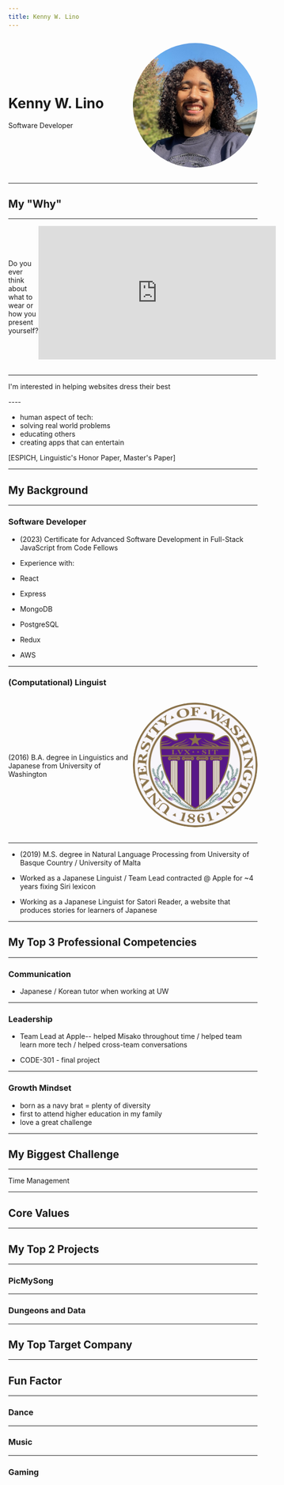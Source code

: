 ```yaml
---
title: Kenny W. Lino
---
```


<div class="container">
  <div class="col">

  # Kenny W. Lino
  Software Developer
  </div>

  <div class="col">
  <div class="circle-img">

  ![Kenny](./assets/kenny.jpg)
  
  </div>
  </div>
</div>

---

## My "Why"

----

  <div class="container">
    <div class="col">
    Do you ever think about what to wear or how you present yourself?
    </div>

  <div class="col">
    <iframe src="https://giphy.com/embed/xT9KVgmGTooXz0iDPW" width="480" height="270" frameBorder="0" class="giphy-embed" allowFullScreen></iframe><p><a href="https://giphy.com/gifs/filmeditor-clueless-movie-xT9KVgmGTooXz0iDPW"></a></p>
  </div>
</div>

----

<section data-background-image="https://giphy.com/embed/uBQNLeszLtiNO">

I'm interested in helping websites dress their best

</section>
----

- human aspect of tech:
- solving real world problems
- educating others
- creating apps that can entertain

[ESPICH, Linguistic's Honor Paper, Master's Paper]      

---
## My Background

----

### Software Developer

- (2023) Certificate for Advanced Software Development in Full-Stack JavaScript from Code Fellows

- Experience with:
- React
- Express
- MongoDB
- PostgreSQL
- Redux
- AWS

----

### (Computational) Linguist

<div class="container">
  <div class="col">
  (2016) B.A. degree in Linguistics and Japanese from University of Washington
  </div>

  <div class="col circle-img">

  ![UW Seal](./assets/university-of-washington-seal.gif) <!-- .element width="400px" -->
  </div>
</div>

----

- (2019) M.S. degree in Natural Language Processing from University of Basque Country / University of Malta

- Worked as a Japanese Linguist / Team Lead contracted @ Apple for ~4 years fixing Siri lexicon
- Working as a Japanese Linguist for Satori Reader, a website that produces stories for learners of Japanese

---

## My Top 3 Professional Competencies

----

### Communication

- Japanese / Korean tutor when working at UW

----

### Leadership

- Team Lead at Apple-- helped Misako throughout time / helped team learn more tech / helped cross-team conversations

- CODE-301 - final project

----

### Growth Mindset

- born as a navy brat = plenty of diversity
- first to attend higher education in my family
- love a great challenge

---

## My Biggest Challenge

----
Time Management

---
## Core Values

---
## My Top 2 Projects

----

### PicMySong

----

### Dungeons and Data

---

## My Top Target Company

---

## Fun Factor

----

### Dance

----

### Music

----

### Gaming

<style>
.container {
  display: flex;
  align-items: center;
}

.col {
  flex: 1;
}

.circle-img img {
  border-radius: 50%;
}

</style>
